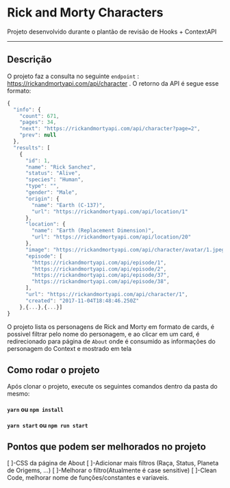 # Rick and Morty Characters

Projeto desenvolvido durante o plantão de revisão de Hooks + ContextAPI

***
## Descrição

O projeto faz a consulta no seguinte `endpoint` : https://rickandmortyapi.com/api/character .
O retorno da API é segue esse formato: 
```javascript
{
  "info": {
    "count": 671,
    "pages": 34,
    "next": "https://rickandmortyapi.com/api/character?page=2",
    "prev": null
  },
  "results": [
    {
      "id": 1,
      "name": "Rick Sanchez",
      "status": "Alive",
      "species": "Human",
      "type": "",
      "gender": "Male",
      "origin": {
        "name": "Earth (C-137)",
        "url": "https://rickandmortyapi.com/api/location/1"
      },
      "location": {
        "name": "Earth (Replacement Dimension)",
        "url": "https://rickandmortyapi.com/api/location/20"
      },
      "image": "https://rickandmortyapi.com/api/character/avatar/1.jpeg",
      "episode": [
        "https://rickandmortyapi.com/api/episode/1",
        "https://rickandmortyapi.com/api/episode/2",
        "https://rickandmortyapi.com/api/episode/37",
        "https://rickandmortyapi.com/api/episode/38",    
      ],
      "url": "https://rickandmortyapi.com/api/character/1",
      "created": "2017-11-04T18:48:46.250Z"
    },{...},{...}]
}
```

O projeto lista os personagens de Rick and Morty em formato de cards, é possivel filtrar pelo nome do personagem, e ao clicar em um card, é redirecionado para página de `About` onde é consumido as informações do personagem do Context e mostrado em tela 


## Como rodar o projeto

Após clonar o projeto, execute os seguintes comandos dentro da pasta do mesmo:

#### `yarn` ou `npm install`
#### `yarn start` ou `npm run start`


## Pontos que podem ser melhorados no projeto
[ ]-CSS da página de About
[ ]-Adicionar mais filtros (Raça, Status, Planeta de Origems, ...)
[ ]-Melhorar o filtro(Atualmente é case sensitive)
[ ]-Clean Code, melhorar nome de funções/constantes e variaveis.
